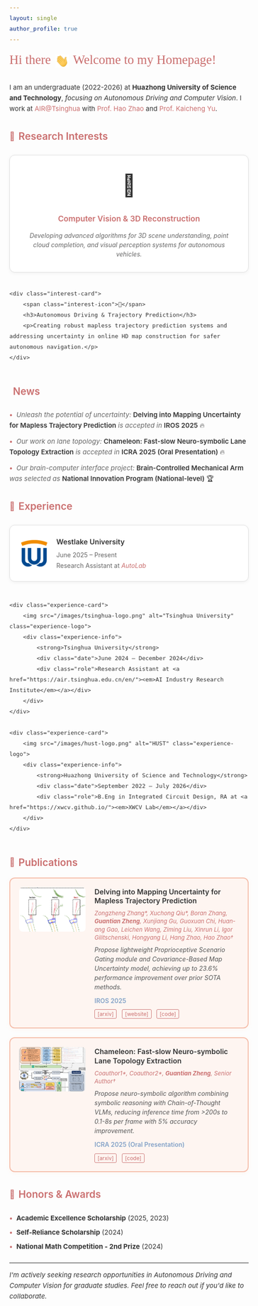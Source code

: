```yaml
---
layout: single
author_profile: true
---
```


<style>
    @import url('https://fonts.googleapis.com/css2?family=Permanent+Marker&display=swap');
    @import url('https://fonts.googleapis.com/css2?family=Inter:wght@300;400;500;600;700&display=swap');
    
    /* 主标题 - 完全模仿参考网站 */
    .main-heading {
        font-family: 'Permanent Marker', cursive;
        text-align: left;
        color: #ca6f6f;
        font-size: 1.8rem;
        font-weight: normal;
        margin: 1rem 0 2rem 0;
        line-height: 1.3;
    }
    
    .hi-gif {
        width: 30px;
        height: 30px;
        vertical-align: middle;
        margin: 0 3px;
    }
    
    /* 全局字体 - 模仿参考网站 */
    body {
        font-family: 'Inter', -apple-system, BlinkMacSystemFont, sans-serif;
        font-size: 15px;
        line-height: 1.6;
        color: #333;
    }
    
    /* 段落样式 */
    p {
        font-size: 15px;
        line-height: 1.6;
        margin-bottom: 1rem;
        color: #333;
    }
    
    /* 链接样式 - 完全模仿参考网站 */
    a {
        color: #ca6f6f;
        text-decoration: none;
        font-weight: normal;
    }
    
    a:hover {
        color: #b85f5f;
        text-decoration: underline;
    }
    
    /* 标题样式 - 模仿参考网站 */
    h2 {
        color: #ca6f6f;
        font-family: 'Inter', sans-serif;
        font-size: 1.4rem;
        font-weight: 600;
        margin: 2rem 0 1rem 0;
        border-bottom: none;
        padding-bottom: 0;
        display: flex;
        align-items: center;
    }
    
    h2::before {
        content: "🎯";
        margin-right: 8px;
        font-size: 1.2rem;
    }
    
    h2.news::before {
        content: "";
    }
    
    /* Research Interests - 完全模仿参考网站的卡片风格 */
    .research-interests {
        display: grid;
        grid-template-columns: repeat(auto-fit, minmax(320px, 1fr));
        gap: 20px;
        margin: 1.5rem 0 2rem 0;
    }
    
    .interest-card {
        background: white;
        border: 1px solid #ddd;
        border-radius: 12px;
        padding: 30px 25px;
        text-align: center;
        box-shadow: 0 2px 8px rgba(0,0,0,0.05);
        transition: none; /* 移除悬浮效果，模仿参考网站 */
    }
    
    .interest-icon {
        font-size: 3rem;
        margin-bottom: 20px;
        display: block;
    }
    
    .interest-card h3 {
        color: #ca6f6f;
        font-family: 'Inter', sans-serif;
        font-weight: 600;
        font-size: 1.1rem;
        margin-bottom: 15px;
        line-height: 1.3;
    }
    
    .interest-card p {
        color: #666;
        font-family: 'Inter', sans-serif;
        font-size: 14px;
        line-height: 1.5;
        margin: 0;
        font-style: italic;
    }
    
    /* News样式 - 完全模仿参考网站 */
    .news-list {
        margin: 1.5rem 0;
    }
    
    .news-list ul {
        list-style: none;
        padding: 0;
        margin: 0;
    }
    
    .news-list li {
        margin-bottom: 12px;
        font-size: 15px;
        line-height: 1.6;
        padding-left: 0;
    }
    
    .news-list li::before {
        content: "• ";
        color: #ca6f6f;
        font-weight: bold;
        margin-right: 5px;
    }
    
    .news-list em {
        color: #666;
        font-style: italic;
        font-weight: normal;
    }
    
    .news-list strong {
        color: #333;
        font-weight: 600;
    }
    
    .fire-emoji {
        margin-left: 5px;
    }
    
    /* Experience卡片 - 模仿参考网站 */
    .experience-container {
        display: grid;
        grid-template-columns: repeat(auto-fit, minmax(350px, 1fr));
        gap: 25px;
        margin: 1.5rem 0;
    }
    
    .experience-card {
        display: flex;
        align-items: center;
        background: white;
        border: 1px solid #ddd;
        border-radius: 12px;
        padding: 25px;
        box-shadow: 0 2px 8px rgba(0,0,0,0.05);
        transition: none; /* 移除悬浮效果 */
    }
    
    .experience-logo {
        width: 60px;
        height: 60px;
        margin-right: 20px;
        border-radius: 8px;
        object-fit: contain;
        flex-shrink: 0;
    }
    
    .experience-info {
        flex: 1;
    }
    
    .experience-info strong {
        font-size: 16px;
        color: #333;
        font-weight: 600;
        display: block;
        margin-bottom: 5px;
    }
    
    .experience-info .date {
        color: #666;
        font-size: 14px;
        margin-bottom: 3px;
    }
    
    .experience-info .role {
        color: #666;
        font-size: 14px;
        line-height: 1.4;
    }
    
    /* Publication卡片 - 完全模仿参考网站 */
    .publication-card {
        display: flex;
        align-items: flex-start;
        padding: 20px;
        border: 2px solid #f5bba7;
        border-radius: 12px;
        background: #fef5f1;
        margin-bottom: 20px;
        box-shadow: 0 2px 8px rgba(242, 166, 120, 0.1);
        position: relative;
    }
    
    .publication-card img {
        width: 150px;
        height: 100px;
        margin-right: 20px;
        border-radius: 8px;
        object-fit: cover;
        flex-shrink: 0;
    }
    
    .publication-content {
        flex: 1;
        min-width: 0;
    }
    
    .publication-title {
        font-size: 16px;
        font-weight: 600;
        color: #333;
        margin-bottom: 8px;
        line-height: 1.3;
    }
    
    .publication-authors {
        font-size: 13px;
        color: #ca6f6f;
        margin-bottom: 8px;
        line-height: 1.4;
        font-style: italic;
    }
    
    .publication-description {
        font-size: 14px;
        color: #555;
        margin-bottom: 10px;
        line-height: 1.5;
        font-style: italic;
    }
    
    .publication-venue {
        font-size: 14px;
        color: #83a1c7;
        font-weight: 600;
        margin-bottom: 8px;
    }
    
    .publication-links {
        font-size: 13px;
    }
    
    .publication-links a {
        color: #ca6f6f;
        margin-right: 8px;
        text-decoration: none;
        border: 1px solid #ca6f6f;
        padding: 2px 6px;
        border-radius: 3px;
        font-size: 12px;
    }
    
    .publication-links a:hover {
        background: #ca6f6f;
        color: white;
    }
    
    /* Awards - 简洁列表样式 */
    .awards-list ul {
        list-style: none;
        padding: 0;
        margin: 1.5rem 0;
    }
    
    .awards-list li {
        margin-bottom: 8px;
        font-size: 15px;
        padding-left: 0;
    }
    
    .awards-list li::before {
        content: "• ";
        color: #ca6f6f;
        font-weight: bold;
        margin-right: 5px;
    }
    
    /* 响应式设计 */
    @media (max-width: 768px) {
        .main-heading {
            font-size: 1.5rem;
            text-align: center;
        }
        
        .research-interests {
            grid-template-columns: 1fr;
        }
        
        .experience-container {
            grid-template-columns: 1fr;
        }
        
        .publication-card {
            flex-direction: column;
        }
        
        .publication-card img {
            width: 100%;
            max-width: 250px;
            margin-right: 0;
            margin-bottom: 15px;
            align-self: center;
        }
        
        .experience-card {
            flex-direction: column;
            text-align: center;
        }
        
        .experience-logo {
            margin-right: 0;
            margin-bottom: 15px;
        }
    }
</style>

<h1 class="main-heading">Hi there <img src="/images/Hi.gif" class="hi-gif" alt="Hi"> Welcome to my Homepage!</h1>

I am an undergraduate (2022-2026) at **Huazhong University of Science and Technology**, *focusing on Autonomous Driving and Computer Vision*. I work at [AIR@Tsinghua](https://air.tsinghua.edu.cn/en/) with [Prof. Hao Zhao](https://sites.google.com/view/fromandto) and [Prof. Kaicheng Yu](https://www.yukaicheng.cn/).

## Research Interests

<div class="research-interests">
    <div class="interest-card">
        <span class="interest-icon">🤖</span>
        <h3>Computer Vision & 3D Reconstruction</h3>
        <p>Developing advanced algorithms for 3D scene understanding, point cloud completion, and visual perception systems for autonomous vehicles.</p>
    </div>
    
    <div class="interest-card">
        <span class="interest-icon">🚗</span>
        <h3>Autonomous Driving & Trajectory Prediction</h3>
        <p>Creating robust mapless trajectory prediction systems and addressing uncertainty in online HD map construction for safer autonomous navigation.</p>
    </div>
</div>

<h2 class="news">News</h2>

<div class="news-list">
    <ul>
        <li><em>Unleash the potential of uncertainty:</em> <strong>Delving into Mapping Uncertainty for Mapless Trajectory Prediction</strong> <em>is accepted in</em> <strong>IROS 2025</strong> 🔥</li>
        <li><em>Our work on lane topology:</em> <strong>Chameleon: Fast-slow Neuro-symbolic Lane Topology Extraction</strong> <em>is accepted in</em> <strong>ICRA 2025 (Oral Presentation)</strong> 🔥</li>
        <li><em>Our brain-computer interface project:</em> <strong>Brain-Controlled Mechanical Arm</strong> <em>was selected as</em> <strong>National Innovation Program (National-level)</strong> 🏆</li>
    </ul>
</div>

## Experience

<div class="experience-container">
    <div class="experience-card">
        <img src="/images/westlake-logo.png" alt="Westlake University" class="experience-logo">
        <div class="experience-info">
            <strong>Westlake University</strong>
            <div class="date">June 2025 – Present</div>
            <div class="role">Research Assistant at <a href="https://github.com/westlake-autolab"><em>AutoLab</em></a></div>
        </div>
    </div>

    <div class="experience-card">
        <img src="/images/tsinghua-logo.png" alt="Tsinghua University" class="experience-logo">
        <div class="experience-info">
            <strong>Tsinghua University</strong>
            <div class="date">June 2024 – December 2024</div>
            <div class="role">Research Assistant at <a href="https://air.tsinghua.edu.cn/en/"><em>AI Industry Research Institute</em></a></div>
        </div>
    </div>
    
    <div class="experience-card">
        <img src="/images/hust-logo.png" alt="HUST" class="experience-logo">
        <div class="experience-info">
            <strong>Huazhong University of Science and Technology</strong>
            <div class="date">September 2022 – July 2026</div>
            <div class="role">B.Eng in Integrated Circuit Design, RA at <a href="https://xwcv.github.io/"><em>XWCV Lab</em></a></div>
        </div>
    </div>
</div>

## Publications

<div class="publication-card">
    <img src="/images/publication/uncertainty/teaser1.png" alt="Mapping Uncertainty">
    <div class="publication-content">
        <div class="publication-title">Delving into Mapping Uncertainty for Mapless Trajectory Prediction</div>
        <div class="publication-authors">Zongzheng Zhang*, Xuchong Qiu*, Boran Zhang, <strong>Guantian Zheng</strong>, Xunjiang Gu, Guoxuan Chi, Huan-ang Gao, Leichen Wang, Ziming Liu, Xinrun Li, Igor Gilitschenski, Hongyang Li, Hang Zhao, Hao Zhao†</div>
        <div class="publication-description">Propose lightweight Proprioceptive Scenario Gating module and Covariance-Based Map Uncertainty model, achieving up to 23.6% performance improvement over prior SOTA methods.</div>
        <div class="publication-venue">IROS 2025</div>
        <div class="publication-links">
            <a href="https://arxiv.org/abs/2507.18498">[arxiv]</a>
            <a href="https://ethan-zheng136.github.io/Dev-Unc/">[website]</a>
            <a href="https://github.com/Ethan-Zheng136/Map-Uncertainty-for-Trajectory-Prediction">[code]</a>
        </div>
    </div>
</div>

<div class="publication-card">
    <img src="/images/publication/chameleon/overview.png" alt="Chameleon">
    <div class="publication-content">
        <div class="publication-title">Chameleon: Fast-slow Neuro-symbolic Lane Topology Extraction</div>
        <div class="publication-authors">Coauthor1*, Coauthor2*, <strong>Guantian Zheng</strong>, Senior Author†</div>
        <div class="publication-description">Propose neuro-symbolic algorithm combining symbolic reasoning with Chain-of-Thought VLMs, reducing inference time from >200s to 0.1-8s per frame with 5% accuracy improvement.</div>
        <div class="publication-venue">ICRA 2025 (Oral Presentation)</div>
        <div class="publication-links">
            <a href="https://arxiv.org/abs/2503.07485">[arxiv]</a>
            <a href="https://github.com/XR-Lee/neural-symbolic">[code]</a>
        </div>
    </div>
</div>

## Honors & Awards

<div class="awards-list">
    <ul>
        <li><strong>Academic Excellence Scholarship</strong> (2025, 2023)</li>
        <li><strong>Self-Reliance Scholarship</strong> (2024)</li>
        <li><strong>National Math Competition - 2nd Prize</strong> (2024)</li>
    </ul>
</div>

---

*I'm actively seeking research opportunities in Autonomous Driving and Computer Vision for graduate studies. Feel free to reach out if you'd like to collaborate.*